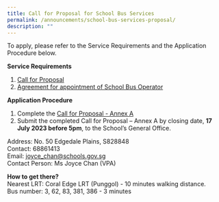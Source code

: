 ```yaml
---
title: Call for Proposal for School Bus Services
permalink: /announcements/school-bus-services-proposal/
description: ""
---
```

To apply, please refer to the Service Requirements and the Application Procedure below.

**Service Requirements**
1. [Call for Proposal](/files/Forms/gdps%20attachment%201%20call%20for%20proposals%20by%20school%20(version%20june%202023).pdf)
2. [Agreement for appointment of School Bus Operator](/files/Forms/gdps%20attachment%203%20agreement%20for%20appointment%20of%20school%20bus%20operator%20(version%20june%202023).pdf)

**Application Procedure**

1. Complete the [Call for Proposal - Annex A](/files/Forms/gdps%20attachment%202%20call%20for%20proposal%20-%20annex%20a%20(version%20june%202023).pdf)
2. Submit the completed Call for Proposal – Annex A by closing date, **17 July 2023 before 5pm**, to the School’s General Office.

Address: No. 50 Edgedale Plains, S828848 <br>
Contact: 68861413 <br>
Email: joyce_chan@schools.gov.sg <br>
Contact Person: Ms Joyce Chan (VPA)

**How to get there?** <br>
Nearest LRT: Coral Edge LRT (Punggol) - 10 minutes walking distance. <br>
Bus number: 3, 62, 83, 381, 386 - 3 minutes